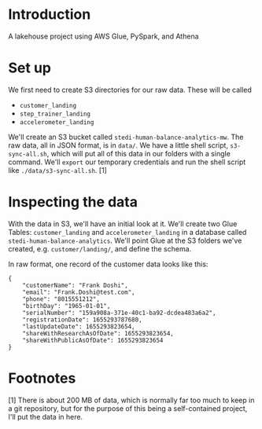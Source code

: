 # Introduction
A lakehouse project using AWS Glue, PySpark, and Athena

# Set up 
We first need to create S3 directories for our raw data. These will be called

* `customer_landing`
* `step_trainer_landing`
* `accelerometer_landing`

We'll create an S3 bucket called `stedi-human-balance-analytics-mw`. The raw data, all in JSON format, is in `data/`. We have a little shell script, `s3-sync-all.sh`, which will put all of this data in our folders with a single command. We'll `export` our temporary credentials and run the shell script like `./data/s3-sync-all.sh`. [1]

# Inspecting the data
With the data in S3, we'll have an initial look at it. We'll create two Glue Tables: `customer_landing` and `accelerometer_landing` in a database called `stedi-human-balance-analytics`. We'll point Glue at the S3 folders we've created, e.g. `customer/landing/`, and define the schema. 

In raw format, one record of the customer data looks like this:

```
{
    "customerName": "Frank Doshi",
    "email": "Frank.Doshi@test.com",
    "phone": "8015551212",
    "birthDay": "1965-01-01",
    "serialNumber": "159a908a-371e-40c1-ba92-dcdea483a6a2",
    "registrationDate": 1655293787680,
    "lastUpdateDate": 1655293823654,
    "shareWithResearchAsOfDate": 1655293823654,
    "shareWithPublicAsOfDate": 1655293823654
}
```


# Footnotes 
[1] There is about 200 MB of data, which is normally far too much to keep in a git repository, but for the purpose of this being a self-contained project, I'll put the data in here.